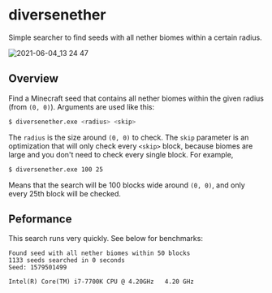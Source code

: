 # diversenether

Simple searcher to find seeds with all nether biomes within a certain radius.

![2021-06-04_13 24 47](https://user-images.githubusercontent.com/11098083/120741833-22a55380-c539-11eb-8ef9-5992911a897d.png)

## Overview

Find a Minecraft seed that contains all nether biomes within the given radius (from `(0, 0)`).  Arguments are used like this:

```bash
$ diversenether.exe <radius> <skip>
```
The `radius` is the size around `(0, 0)` to check. The `skip` parameter is an optimization that will only check every `<skip>` block, because biomes are large and you don't need to check every single block. For example, 

```bash
$ diversenether.exe 100 25
```

Means that the search will be 100 blocks wide around `(0, 0)`, and only every 25th block will be checked.

## Peformance

This search runs very quickly. See below for benchmarks:
```
Found seed with all nether biomes within 50 blocks
1133 seeds searched in 0 seconds
Seed: 1579501499

Intel(R) Core(TM) i7-7700K CPU @ 4.20GHz   4.20 GHz
```
